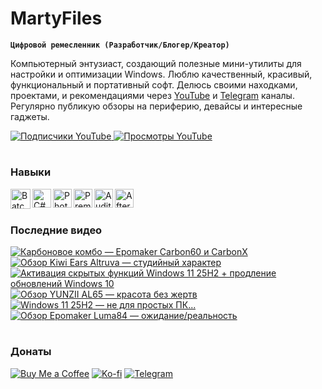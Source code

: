 # MartyFiles

**`Цифровой ремесленник (Разработчик/Блогер/Креатор)`**

Компьютерный энтузиаст, создающий полезные мини-утилиты для настройки и оптимизации Windows. Люблю качественный, красивый, функциональный и портативный софт. Делюсь своими находками, проектами, и рекомендациями через [YouTube][youtube] и [Telegram][telegram] каналы. Регулярно публикую обзоры на периферию, девайсы и интересные гаджеты.

<p align="left">
  <a href="https://www.youtube.com/c/martyfiles?sub_confirmation=1">
    <img 
      alt="Подписчики YouTube" 
      title="Подпишись на канал MartyFiles" 
      src="https://custom-icon-badges.demolab.com/youtube/channel/subscribers/UC91g0nUytzMbjLxE6OBQiyQ?color=%23E05D44&label=%D0%9F%D0%BE%D0%B4%D0%BF%D0%B8%D1%81%D1%87%D0%B8%D0%BA%D0%B8&logo=video&logoColor=white&style=for-the-badge&labelColor=%23CE4630" />
  </a>
  <a href="https://www.youtube.com/c/martyfiles">
    <img 
      alt="Просмотры YouTube" 
      title="Просмотры канала MartyFiles" 
      src="https://custom-icon-badges.demolab.com/youtube/channel/views/UC91g0nUytzMbjLxE6OBQiyQ?color=%23E1AD0E&label=%D0%9F%D1%80%D0%BE%D1%81%D0%BC%D0%BE%D1%82%D1%80%D1%8B&logo=eye&logoColor=white&style=for-the-badge&labelColor=%23C79600" />
  </a>
</p>


#

### Навыки

<img align="left" alt="Batch" width="32px" src="https://cdn-icons-png.flaticon.com/512/11743/11743804.png" />
<img align="left" alt="C#" width="30px" src="https://cdn-icons-png.flaticon.com/512/9083/9083011.png" />
<img align="left" alt="Photoshop" width="30px" src="https://cdn-icons-png.flaticon.com/512/5968/5968520.png" />
<img align="left" alt="Premiere Pro" width="30px" src="https://cdn-icons-png.flaticon.com/512/5968/5968525.png" />
<img align="left" alt="Audition" width="30px" src="https://cdn-icons-png.flaticon.com/512/5968/5968442.png" />
<img align="left" alt="After Effects" width="30px" src="https://cdn-icons-png.flaticon.com/512/5968/5968428.png" />
<br />

#

### Последние видео

<!-- BEGIN YOUTUBE-CARDS -->
[![Карбоновое комбо — Epomaker Carbon60 и CarbonX](https://ytcards.demolab.com/?id=2hz-yLtXgRU&title=%D0%9A%D0%B0%D1%80%D0%B1%D0%BE%D0%BD%D0%BE%D0%B2%D0%BE%D0%B5+%D0%BA%D0%BE%D0%BC%D0%B1%D0%BE+%E2%80%94+Epomaker+Carbon60+%D0%B8+CarbonX&lang=ru&timestamp=1761991204&background_color=%23191919&title_color=%23ffffff&stats_color=%23dedede&max_title_lines=3&width=250&border_radius=5 "Карбоновое комбо — Epomaker Carbon60 и CarbonX")](https://www.youtube.com/watch?v=2hz-yLtXgRU)
[![Обзор Kiwi Ears Altruva — студийный характер](https://ytcards.demolab.com/?id=Uh8RwnQKFuk&title=%D0%9E%D0%B1%D0%B7%D0%BE%D1%80+Kiwi+Ears+Altruva+%E2%80%94+%D1%81%D1%82%D1%83%D0%B4%D0%B8%D0%B9%D0%BD%D1%8B%D0%B9+%D1%85%D0%B0%D1%80%D0%B0%D0%BA%D1%82%D0%B5%D1%80&lang=ru&timestamp=1761382816&background_color=%23191919&title_color=%23ffffff&stats_color=%23dedede&max_title_lines=3&width=250&border_radius=5 "Обзор Kiwi Ears Altruva — студийный характер")](https://www.youtube.com/watch?v=Uh8RwnQKFuk)
[![Активация скрытых функций Windows 11 25H2 + продление обновлений Windows 10](https://ytcards.demolab.com/?id=ewDkd0_xCcw&title=%D0%90%D0%BA%D1%82%D0%B8%D0%B2%D0%B0%D1%86%D0%B8%D1%8F+%D1%81%D0%BA%D1%80%D1%8B%D1%82%D1%8B%D1%85+%D1%84%D1%83%D0%BD%D0%BA%D1%86%D0%B8%D0%B9+Windows+11+25H2+%2B+%D0%BF%D1%80%D0%BE%D0%B4%D0%BB%D0%B5%D0%BD%D0%B8%D0%B5+%D0%BE%D0%B1%D0%BD%D0%BE%D0%B2%D0%BB%D0%B5%D0%BD%D0%B8%D0%B9+Windows+10&lang=ru&timestamp=1760778009&background_color=%23191919&title_color=%23ffffff&stats_color=%23dedede&max_title_lines=3&width=250&border_radius=5 "Активация скрытых функций Windows 11 25H2 + продление обновлений Windows 10")](https://www.youtube.com/watch?v=ewDkd0_xCcw)
[![Обзор YUNZII AL65 — красота без жертв](https://ytcards.demolab.com/?id=JSlpnzPgjDM&title=%D0%9E%D0%B1%D0%B7%D0%BE%D1%80+YUNZII+AL65+%E2%80%94+%D0%BA%D1%80%D0%B0%D1%81%D0%BE%D1%82%D0%B0+%D0%B1%D0%B5%D0%B7+%D0%B6%D0%B5%D1%80%D1%82%D0%B2&lang=ru&timestamp=1760173207&background_color=%23191919&title_color=%23ffffff&stats_color=%23dedede&max_title_lines=3&width=250&border_radius=5 "Обзор YUNZII AL65 — красота без жертв")](https://www.youtube.com/watch?v=JSlpnzPgjDM)
[![Windows 11 25H2 — не для простых ПК...](https://ytcards.demolab.com/?id=bGAZ1Ks0il0&title=Windows+11+25H2+%E2%80%94+%D0%BD%D0%B5+%D0%B4%D0%BB%D1%8F+%D0%BF%D1%80%D0%BE%D1%81%D1%82%D1%8B%D1%85+%D0%9F%D0%9A...&lang=ru&timestamp=1759568408&background_color=%23191919&title_color=%23ffffff&stats_color=%23dedede&max_title_lines=3&width=250&border_radius=5 "Windows 11 25H2 — не для простых ПК...")](https://www.youtube.com/watch?v=bGAZ1Ks0il0)
[![Обзор Epomaker Luma84 — ожидание/реальность](https://ytcards.demolab.com/?id=enzOrM8bT28&title=%D0%9E%D0%B1%D0%B7%D0%BE%D1%80+Epomaker+Luma84+%E2%80%94+%D0%BE%D0%B6%D0%B8%D0%B4%D0%B0%D0%BD%D0%B8%D0%B5%2F%D1%80%D0%B5%D0%B0%D0%BB%D1%8C%D0%BD%D0%BE%D1%81%D1%82%D1%8C&lang=ru&timestamp=1758963651&background_color=%23191919&title_color=%23ffffff&stats_color=%23dedede&max_title_lines=3&width=250&border_radius=5 "Обзор Epomaker Luma84 — ожидание/реальность")](https://www.youtube.com/watch?v=enzOrM8bT28)
<!-- END YOUTUBE-CARDS -->

#

### Донаты

[![Buy Me a Coffee](https://img.shields.io/badge/Buy%20Me%20a%20Coffee-FFDD00?style=for-the-badge&logo=buy-me-a-coffee&logoColor=black)](https://www.buymeacoffee.com/martyfiles)
[![Ko-fi](https://img.shields.io/badge/Ko--fi-29ABE0?style=for-the-badge&logo=ko-fi&logoColor=white)](https://ko-fi.com/martyfiles)
[![Telegram](https://img.shields.io/badge/Telegram-26A5E4?style=for-the-badge&logo=telegram&logoColor=white)](https://t.me/tribute/app?startapp=dg3u)


[youtube]: https://youtube.com/martyfiles  
[telegram]: https://t.me/martyfiles

